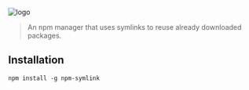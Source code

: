 ![logo](https://cloud.githubusercontent.com/assets/145288/15072844/19f7a4fe-1396-11e6-9161-d11587c59ac4.png)

> An npm manager that uses symlinks to reuse already downloaded packages.

## Installation

```
npm install -g npm-symlink
```
